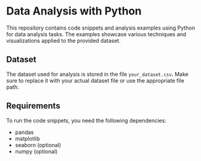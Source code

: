 # Data Analysis with Python

This repository contains code snippets and analysis examples using Python for data analysis tasks. The examples showcase various techniques and visualizations applied to the provided dataset.
## Dataset

The dataset used for analysis is stored in the file `your_dataset.csv`. Make sure to replace it with your actual dataset file or use the appropriate file path.

## Requirements

To run the code snippets, you need the following dependencies:

- pandas
- matplotlib
- seaborn (optional)
- numpy (optional)


